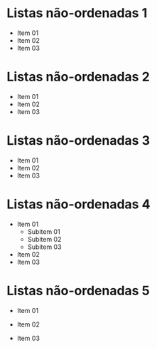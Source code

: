 # Listas não-ordenadas 1

* Item 01
* Item 02
* Item 03

# Listas não-ordenadas 2

- Item 01
- Item 02
- Item 03

# Listas não-ordenadas 3

+ Item 01
+ Item 02
+ Item 03

# Listas não-ordenadas 4

* Item 01
  + Subitem 01
  + Subitem 02
  + Subitem 03
* Item 02
* Item 03

# Listas não-ordenadas 5

* Item 01

* Item 02

* Item 03
